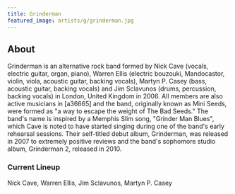 ```yaml
---
title: Grinderman
featured_image: artists/g/grinderman.jpg
---
```

## About

Grinderman is an alternative rock band formed by Nick Cave (vocals, electric guitar, organ, piano), Warren Ellis (electric bouzouki, Mandocastor, violin, viola, acoustic guitar, backing vocals), Martyn P. Casey (bass, acoustic guitar, backing vocals) and Jim Sclavunos (drums, percussion, backing vocals) in London, United Kingdom in 2006. All members are also active musicians in [a36665] and the band, originally known as Mini Seeds, were formed as "a way to escape the weight of The Bad Seeds." The band's name is inspired by a Memphis Slim song, "Grinder Man Blues", which Cave is noted to have started singing during one of the band's early rehearsal sessions. Their self-titled debut album, Grinderman, was released in 2007 to extremely positive reviews and the band's sophomore studio album, Grinderman 2, released in 2010.

### Current Lineup

Nick Cave, Warren Ellis, Jim Sclavunos, Martyn P. Casey

